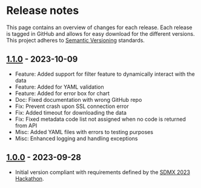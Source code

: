 # Release notes

This page contains an overview of changes for each release.
Each release is tagged in GitHub and allows for easy download for the different versions.
This project adheres to [Semantic Versioning](https://semver.org/spec/v2.0.0.html) standards.

## [1.1.0] - 2023-10-09

- Feature: Added support for filter feature to dynamically interact with the data
- Feature: Added for YAML validation
- Feature: Added for error box for chart
- Doc: Fixed documentation with wrong GitHub repo
- Fix: Prevent crash upon SSL connection error
- Fix: Added timeout for downloading the data
- Fix: Fixed metadata code list not assigned when no code is returned from API
- Misc: Added YAML files with errors to testing purposes
- Misc: Enhanced logging and handling exceptions

## [1.0.0] - 2023-09-28

- Initial version compliant with requirements defined by the [SDMX 2023 Hackathon](https://www.sdmx2023.org/hackathon).

[1.1.0]: https://github.com/bis-med-it/SDMX-dashboard-generator/compare/1.0.0...1.1.0
[1.0.0]: https://github.com/bis-med-it/SDMX-dashboard-generator/releases/tag/1.0.0
